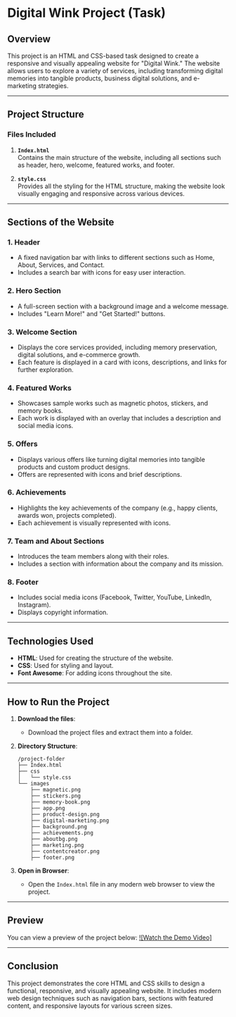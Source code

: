 # **Digital Wink Project (Task)**

## **Overview**
This project is an HTML and CSS-based task designed to create a responsive and visually appealing website for "Digital Wink." The website allows users to explore a variety of services, including transforming digital memories into tangible products, business digital solutions, and e-marketing strategies. 

---

## **Project Structure**
### **Files Included**
1. **`Index.html`**  
   Contains the main structure of the website, including all sections such as header, hero, welcome, featured works, and footer.
   
2. **`style.css`**  
   Provides all the styling for the HTML structure, making the website look visually engaging and responsive across various devices.

---

## **Sections of the Website**
### 1. **Header**
   - A fixed navigation bar with links to different sections such as Home, About, Services, and Contact.
   - Includes a search bar with icons for easy user interaction.

### 2. **Hero Section**
   - A full-screen section with a background image and a welcome message.
   - Includes "Learn More!" and "Get Started!" buttons.

### 3. **Welcome Section**
   - Displays the core services provided, including memory preservation, digital solutions, and e-commerce growth.
   - Each feature is displayed in a card with icons, descriptions, and links for further exploration.

### 4. **Featured Works**
   - Showcases sample works such as magnetic photos, stickers, and memory books.
   - Each work is displayed with an overlay that includes a description and social media icons.

### 5. **Offers**
   - Displays various offers like turning digital memories into tangible products and custom product designs.
   - Offers are represented with icons and brief descriptions.

### 6. **Achievements**
   - Highlights the key achievements of the company (e.g., happy clients, awards won, projects completed).
   - Each achievement is visually represented with icons.

### 7. **Team and About Sections**
   - Introduces the team members along with their roles.
   - Includes a section with information about the company and its mission.

### 8. **Footer**
   - Includes social media icons (Facebook, Twitter, YouTube, LinkedIn, Instagram).
   - Displays copyright information.

---

## **Technologies Used**
- **HTML**: Used for creating the structure of the website.
- **CSS**: Used for styling and layout.
- **Font Awesome**: For adding icons throughout the site.

---

## **How to Run the Project**
1. **Download the files**:
   - Download the project files and extract them into a folder.
   
2. **Directory Structure**:
   ```
   /project-folder
   ├── Index.html
   ├── css
   │   └── style.css
   └── images
       ├── magnetic.png
       ├── stickers.png
       ├── memory-book.png
       ├── app.png
       ├── product-design.png
       ├── digital-marketing.png
       ├── background.png
       ├── achievements.png
       ├── aboutbg.png
       ├── marketing.png
       ├── contentcreator.png
       ├── footer.png
   ```

3. **Open in Browser**:
   - Open the `Index.html` file in any modern web browser to view the project.

---

## **Preview**
You can view a preview of the project below:
[![Watch the Demo Video]](https://github.com/user-attachments/assets/ae863edd-cecb-4311-895f-f450635243e6)

---

## **Conclusion**
This project demonstrates the core HTML and CSS skills to design a functional, responsive, and visually appealing website. It includes modern web design techniques such as navigation bars, sections with featured content, and responsive layouts for various screen sizes.
